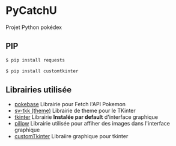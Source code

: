 # PyCatchU
Projet Python pokédex

## PIP
```bash
$ pip install requests
```
````bash
$ pip install customtkinter
````

## Librairies utilisée 
- [pokebase](https://github.com/PokeAPI/pokebase) Librairie pour Fetch l'API Pokemon 
- [sv-tkk (theme)](https://github.com/rdbende/Sun-Valley-ttk-theme) Librairie de theme pour le TKinter
- [tkinter](https://docs.python.org/3/library/tkinter.html) Librairie **Instalée par default** d'interface graphique 
- [pillow](https://pillow.readthedocs.io/en/stable/) Librairie utilisée pour affiher des images dans l'interface graphique
- [customTkinter](https://github.com/TomSchimansky/CustomTkinter) Libraiire graphique pour tkinter